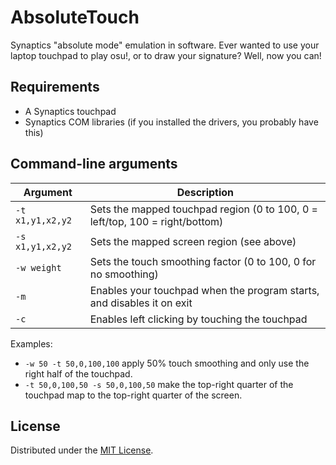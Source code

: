 # AbsoluteTouch

Synaptics "absolute mode" emulation in software. Ever wanted to use
your laptop touchpad to play osu!, or to draw your signature? Well,
now you can!

## Requirements

- A Synaptics touchpad
- Synaptics COM libraries (if you installed the drivers, you probably have this)

## Command-line arguments

| Argument         | Description                                                                    |
|------------------|--------------------------------------------------------------------------------|
| `-t x1,y1,x2,y2` | Sets the mapped touchpad region (0 to 100, 0 = left/top, 100 = right/bottom)   |
| `-s x1,y1,x2,y2` | Sets the mapped screen region (see above)                                      |
| `-w weight`      | Sets the touch smoothing factor (0 to 100, 0 for no smoothing)                 |
| `-m`             | Enables your touchpad when the program starts, and disables it on exit         |
| `-c`             | Enables left clicking by touching the touchpad                                 |

Examples:
- `-w 50 -t 50,0,100,100` apply 50% touch smoothing and only use the right
half of the touchpad.
- `-t 50,0,100,50 -s 50,0,100,50` make the top-right quarter of the
touchpad map to the top-right quarter of the screen.

## License

Distributed under the [MIT License](http://opensource.org/licenses/MIT).
